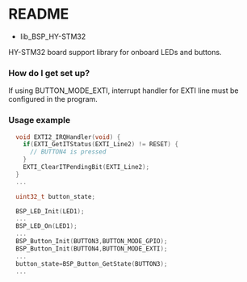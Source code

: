 # README #

* lib_BSP_HY-STM32

HY-STM32 board support library for onboard LEDs and buttons.

### How do I get set up? ###

If using BUTTON_MODE_EXTI, interrupt handler for EXTI line must be configured in the program.

### Usage example ###
```C
  void EXTI2_IRQHandler(void) {
    if(EXTI_GetITStatus(EXTI_Line2) != RESET) {
      // BUTTON4 is pressed
    }
    EXTI_ClearITPendingBit(EXTI_Line2);
  }
  ...

  uint32_t button_state;

  BSP_LED_Init(LED1);
  ...
  BSP_LED_On(LED1);
  ...
  BSP_Button_Init(BUTTON3,BUTTON_MODE_GPIO);
  BSP_Button_Init(BUTTON4,BUTTON_MODE_EXTI);
  ...
  button_state=BSP_Button_GetState(BUTTON3);
  ...
```

